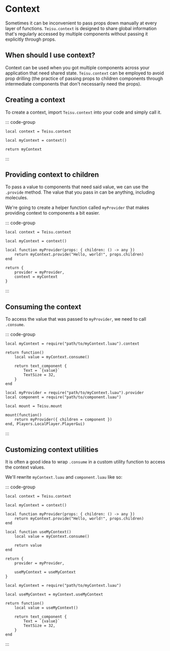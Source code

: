 # Context

Sometimes it can be inconvenient to pass props down manually at every layer of functions. `Teisu.context` is designed to share global information that's regularly accessed by multiple components without passing it explicitly through props.

## When should I use context?

Context can be used when you got multiple components across your application that need shared state. `Teisu.context` can be employed to avoid prop drilling (the practice of passing props to children components through intermediate components that don't necessarily need the props).

## Creating a context

To create a context, import `Teisu.context` into your code and simply call it.

::: code-group 

```luau [myContext.luau]
local context = Teisu.context

local myContext = context()

return myContext
```
:::

## Providing context to children

To pass a value to components that need said value, we can use the `.provide` method. The value that you pass in can be anything, including molecules.

We're going to create a helper function called `myProvider` that makes providing context to components a bit easier.

::: code-group 

```luau {5-7} [myContext.luau]
local context = Teisu.context

local myContext = context()

local function myProvider(props: { children: () -> any })
    return myContext.provide("Hello, world!", props.children)
end

return {
    provider = myProvider,
    context = myContext
}
```
:::

## Consuming the context

To access the value that was passed to `myProvider`, we need to call `.consume`.

::: code-group
```luau {4} [component.luau]
local myContext = require("path/to/myContext.luau").context

return function()
    local value = myContext.consume()

    return text_component {
        Text = `{value}`
        TextSize = 32,
    }
end
```

```luau {7} [app.client.luau]
local myProvider = require("path/to/myContext.luau").provider
local component = require("path/to/component.luau")

local mount = Teisu.mount

mount(function()
    return myProvider({ children = component })
end, Players.LocalPlayer.PlayerGui)
```
:::

## Customizing context utilities

It is often a good idea to wrap `.consume` in a custom utility function to access the context values.

We'll rewrite `myContext.luau` and `component.luau` like so:

::: code-group 

```luau {9-13} [myContext.luau]
local context = Teisu.context

local myContext = context()

local function myProvider(props: { children: () -> any })
    return myContext.provide("Hello, world!", props.children)
end

local function useMyContext()
    local value = myContext.consume()

    return value
end

return {
    provider = myProvider,
    
    useMyContext = useMyContext
}
```

```luau {3,6} [component.luau]
local myContext = require("path/to/myContext.luau")

local useMyContext = myContext.useMyContext

return function()
    local value = useMyContext()

    return text_component {
        Text = `{value}`
        TextSize = 32,
    }
end
```
:::

